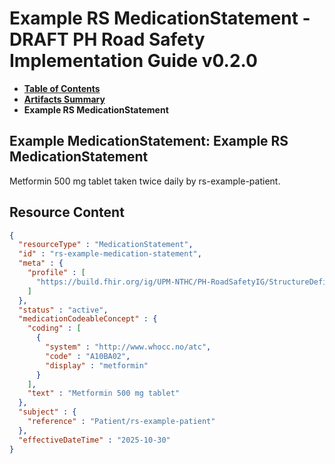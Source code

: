 # Example RS MedicationStatement - DRAFT PH Road Safety Implementation Guide v0.2.0

* [**Table of Contents**](toc.md)
* [**Artifacts Summary**](artifacts.md)
* **Example RS MedicationStatement**

## Example MedicationStatement: Example RS MedicationStatement

Metformin 500 mg tablet taken twice daily by rs-example-patient.



## Resource Content

```json
{
  "resourceType" : "MedicationStatement",
  "id" : "rs-example-medication-statement",
  "meta" : {
    "profile" : [
      "https://build.fhir.org/ig/UPM-NTHC/PH-RoadSafetyIG/StructureDefinition/rs-medication-statement"
    ]
  },
  "status" : "active",
  "medicationCodeableConcept" : {
    "coding" : [
      {
        "system" : "http://www.whocc.no/atc",
        "code" : "A10BA02",
        "display" : "metformin"
      }
    ],
    "text" : "Metformin 500 mg tablet"
  },
  "subject" : {
    "reference" : "Patient/rs-example-patient"
  },
  "effectiveDateTime" : "2025-10-30"
}

```
